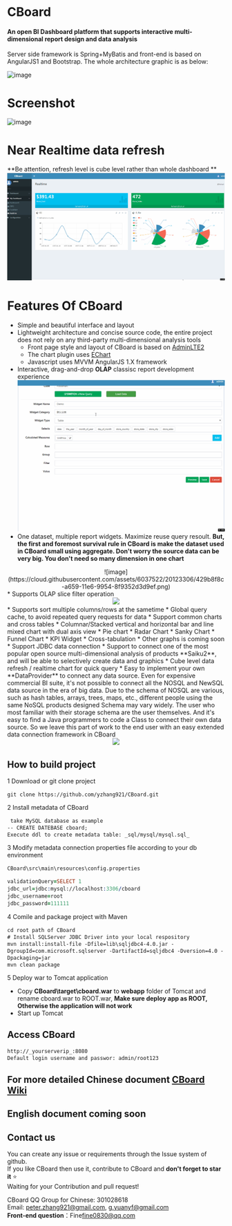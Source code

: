 # CBoard
#### An **open** BI Dashboard platform that supports **interactive** multi-dimensional report design and data analysis  
Server side framework is Spring+MyBatis and front-end is based on AngularJS1 and Bootstrap. The whole architecture graphic is as below:   

![image](https://cloud.githubusercontent.com/assets/6037522/19718976/654610b2-9b9a-11e6-8a19-97de7df42b5b.png)

# Screenshot
![image](https://cloud.githubusercontent.com/assets/6037522/19992208/10a6fef2-a277-11e6-8b43-26249b8dc1fd.png)
# Near Realtime data refresh  
**Be attention, refresh level is cube level rather than whole dashboard **
![realtime_demo](https://raw.githubusercontent.com/yzhang921/CloudResource/gif/gif/cboard/realtime_dashboard.gif)

# Features Of CBoard
* Simple and beautiful interface and layout
* Lightweight architecture and concise source code, the entire project does not rely on any third-party multi-dimensional analysis tools  
  * Front page style and layout of CBoard is based on [AdminLTE2](https://github.com/almasaeed2010/AdminLTE)  
  * The chart plugin uses [EChart](http://echarts.baidu.com/)  
  * Javascript uses MVVM AngularJS 1.X framework  
* Interactive, drag-and-drop **OLAP** classisc report development experience  
![wiget_overview](https://raw.githubusercontent.com/yzhang921/CloudResource/gif/gif/cboard/wiget_demo2.gif)
* One dataset, multiple report widgets. Maximize reuse query resoult. **But, the first and foremost survival rule in CBoard is make the dataset used in CBoard small using aggregate. Don't worry the source data can be very big. You don't need so many dimension in one chart**
<div align="center">
![image](https://cloud.githubusercontent.com/assets/6037522/20123306/429b8f8c-a659-11e6-9954-8f9352d3d9ef.png)
</div>
* Supports OLAP slice filter operation  
<div align="center">
<img src="https://cloud.githubusercontent.com/assets/6037522/19502732/806b1086-95e1-11e6-940f-ab1a18bbff77.png" width="450">
</div>
* Supports sort multiple columns/rows at the sametime
* Global query cache, to avoid repeated query requests for data
* Support common charts and cross tables
  * Columnar/Stacked vertical and horizontal bar and line mixed chart with dual axis view
  * Pie chart
  * Radar Chart
  * Sanky Chart
  * Funnel Chart
  * KPI Widget
  * Cross-tabulation
  * Other graphs is coming soon
* Support JDBC data connection
* Support to connect one of the most popular open source multi-dimensional analysis of products **Saiku2**, and will be able to selectively create data and graphics
* Cube level data refresh / realtime chart for quick query
* Easy to implement your own **DataProvider** to connect any data source. Even for expensive commercial BI suite, it's not possible to connect all the NOSQL and NewSQL data source in the era of big data. Due to the schema of NOSQL are various, such as hash tables, arrays, trees, maps, etc., different people using the same NoSQL products designed Schema may vary widely. The user who most familiar with their storage schema are the user themselves. And it's easy to find a Java programmers to code a Class to connect their own data source. So we leave this part of work to the end user with an easy extended data connection framework in CBoard

<div align="center">
  <img src="https://cloud.githubusercontent.com/assets/6037522/19501689/1439ff8c-95da-11e6-9374-750eb6ad82fe.png" width="450">
</div>


## How to build project
1 Download or git clone project
```
git clone https://github.com/yzhang921/CBoard.git
```
2 Install metadata of CBoard
```mysql
 take MySQL database as example
-- CREATE DATEBASE cboard;
Execute ddl to create metadata table: _sql/mysql/mysql.sql_
```
3 Modify metadata connection properties file according to your db environment  
```
CBoard\src\main\resources\config.properties
```
```pro
validationQuery=SELECT 1
jdbc_url=jdbc:mysql://localhost:3306/cboard
jdbc_username=root
jdbc_password=111111
```
4 Comile and package project with Maven
```
cd root path of CBoard
# Install SQLServer JDBC Driver into your local respository
mvn install:install-file -Dfile=lib\sqljdbc4-4.0.jar -DgroupId=com.microsoft.sqlserver -DartifactId=sqljdbc4 -Dversion=4.0 -Dpackaging=jar
mvn clean package
```
5 Deploy war to Tomcat application
 * Copy **CBoard\target\cboard.war** to **webapp** folder of Tomcat and rename cboard.war to ROOT.war, **Make sure deploy app as ROOT, Otherwise the application will not work**
 * Start up Tomcat

## Access CBoard
```
http://_yourserverip_:8080
Default login username and passwor: admin/root123
```


## For more detailed Chinese document [CBoard Wiki](https://github.com/yzhang921/CBoard/wiki)
## English document coming soon

## Contact us
You can create any issue or requirements through the Issue system of github.  
If you like CBoard then use it, contribute to CBoard and **don't forget to star it** :star:  
Waiting for your Contribution and pull request!

CBoard QQ Group for Chinese: 301028618  
Email: peter.zhang921@gmail.com, g.yuanyf@gmail.com  
**Front-end question**：Fine<fine0830@qq.com>
